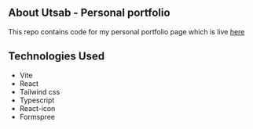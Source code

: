 ## About Utsab - Personal portfolio

This repo contains code for my personal portfolio page which is live [here](https://utsabpanta.github.io/about-utsab)

## Technologies Used
- Vite
- React
- Tailwind css
- Typescript
- React-icon
- Formspree